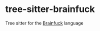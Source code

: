 # tree-sitter-brainfuck

Tree sitter for the [Brainfuck](https://en.wikipedia.org/wiki/Brainfuck) language

